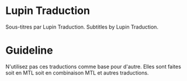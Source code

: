 # Lupin Traduction
  Sous-titres par Lupin Traduction. 
  Subtitles by Lupin Traduction.

# Guideline
  N'utilisez pas ces traductions comme base pour d'autre. Elles sont faites soit en MTL soit en combinaison MTL et autres traductions.
